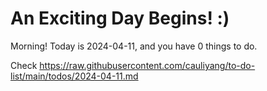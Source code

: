 # An Exciting Day Begins! :)

Morning! Today is 2024-04-11, and you have 0 things to do.

Check https://raw.githubusercontent.com/cauliyang/to-do-list/main/todos/2024-04-11.md